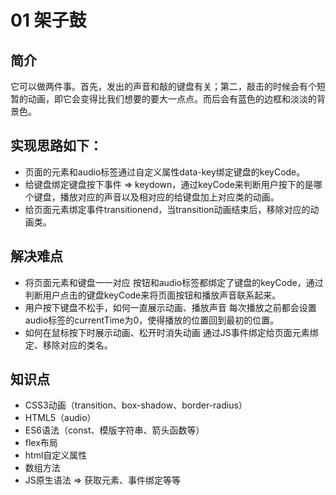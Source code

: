 #  01 架子鼓
## 简介
它可以做两件事。首先，发出的声音和敲的键盘有关；第二，敲击的时候会有个短暂的动画，即它会变得比我们想要的要大一点点。而后会有蓝色的边框和淡淡的背景色。
## 实现思路如下：
* 页面的元素和audio标签通过自定义属性data-key绑定键盘的keyCode。
* 给键盘绑定键盘按下事件 => keydown，通过keyCode来判断用户按下的是哪个键盘，播放对应的声音以及相对应的给键盘加上对应类的动画。
* 给页面元素绑定事件transitionend，当transition动画结束后，移除对应的动画类。
## 解决难点
* 将页面元素和键盘一一对应
按钮和audio标签都绑定了键盘的keyCode，通过判断用户点击的键盘keyCode来将页面按钮和播放声音联系起来。
* 用户按下键盘不松手，如何一直展示动画、播放声音
每次播放之前都会设置audio标签的currentTime为0，使得播放的位置回到最初的位置。
* 如何在鼠标按下时展示动画、松开时消失动画
通过JS事件绑定给页面元素绑定、移除对应的类名。
## 知识点
* CSS3动画（transition、box-shadow、border-radius）
* HTML5（audio）
* ES6语法（const、模版字符串、箭头函数等）
* flex布局
* html自定义属性
* 数组方法
* JS原生语法 => 获取元素、事件绑定等等




